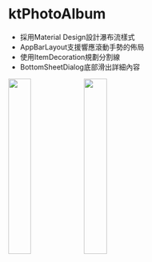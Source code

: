 # ktPhotoAlbum

- 採用Material Design設計瀑布流樣式
- AppBarLayout支援響應滾動手勢的佈局
- 使用ItemDecoration規劃分割線
- BottomSheetDialog底部滑出詳細內容


<img src="https://github.com/hunter0113/ktPhoto/blob/master/RecyclerView.gif" width="30%" height="30%"><img src="https://github.com/hunter0113/ktPhoto/blob/master/BottomSheetBehavior.gif" width="30%" height="30%">  
